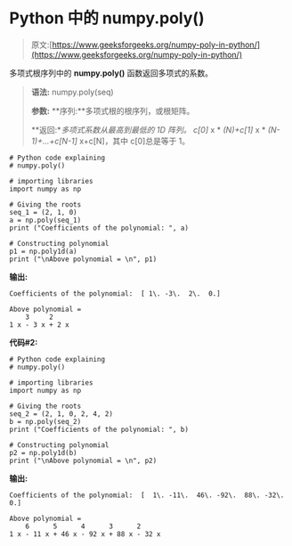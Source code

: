 # Python 中的 numpy.poly()

> 原文:[https://www.geeksforgeeks.org/numpy-poly-in-python/](https://www.geeksforgeeks.org/numpy-poly-in-python/)

多项式根序列中的 **numpy.poly()** 函数返回多项式的系数。

> **语法:** numpy.poly(seq)
> 
> **参数:**
> **序列:**多项式根的根序列，或根矩阵。
> 
> **返回:**多项式系数从最高到最低的 1D 阵列。
> c[0]* x * *(N)+c[1]* x * *(N-1)+…+c[N-1]* x+c[N]，其中 c[0]总是等于 1。

```
# Python code explaining  
# numpy.poly() 

# importing libraries 
import numpy as np 

# Giving the roots 
seq_1 = (2, 1, 0)
a = np.poly(seq_1)
print ("Coefficients of the polynomial: ", a)

# Constructing polynomial  
p1 = np.poly1d(a)
print ("\nAbove polynomial = \n", p1) 
```

**输出:**

```
Coefficients of the polynomial:  [ 1\. -3\.  2\.  0.]

Above polynomial = 
    3     2
1 x - 3 x + 2 x
```

**代码#2:**

```
# Python code explaining  
# numpy.poly() 

# importing libraries 
import numpy as np 

# Giving the roots
seq_2 = (2, 1, 0, 2, 4, 2)
b = np.poly(seq_2)
print ("Coefficients of the polynomial: ", b)

# Constructing polynomial  
p2 = np.poly1d(b)
print ("\nAbove polynomial = \n", p2) 
```

**输出:**

```
Coefficients of the polynomial:  [  1\. -11\.  46\. -92\.  88\. -32\.   0.]

Above polynomial = 
    6      5      4      3      2
1 x - 11 x + 46 x - 92 x + 88 x - 32 x

```